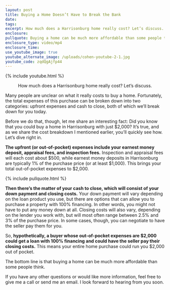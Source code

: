 ```yaml
---
layout: post
title: Buying a Home Doesn’t Have to Break the Bank
date:
tags:
excerpt: How much does a Harrisonburg home really cost? Let’s discuss.
enclosure:
pullquote: Buying a home can be much more affordable than some people think.
enclosure_type: video/mp4
enclosure_time:
use_youtube_image: true
youtube_alternate_image: /uploads/cohen-youtube-2-1.jpg
youtube_code: zqdQgAjfp44
---
```


{% include youtube.html %}<center>How much does a Harrisonburg home really cost? Let’s discuss.</center>

Many people are unclear on what it really costs to buy a home. Fortunately, the total expenses of this purchase can be broken down into two categories: upfront expenses and cash to close, both of which we’ll break down for you today.&nbsp;

Before we do that, though, let me share an interesting fact: Did you know that you could buy a home in Harrisonburg with just $2,000? It’s true, and as we share the cost breakdown I mentioned earlier, you’ll quickly see how. Let’s dive right in.

**The upfront (or out-of-pocket) expenses include your earnest money deposit, appraisal fees, and inspection fees.** Inspection and appraisal fees will each cost about $500, while earnest money deposits in Harrisonburg are typically 1% of the purchase price (or at least $1,000). This brings your total out-of-pocket expenses to $2,000.&nbsp;

{% include pullquote.html %}

**Then there’s the matter of your cash to close, which will consist of your down payment and closing costs.** Your down payment will vary depending on the loan product you use, but there are options that can allow you to purchase a property with 100% financing. In other words, you might not have to put any money down at all. Closing costs will also vary, depending on the lender you work with, but will most often range between 2.5% and 3% of the purchase price. In some cases, though, you can negotiate to have the seller pay them for you.&nbsp;

So, **hypothetically, a buyer whose out-of-pocket expenses are $2,000 could get a loan with 100% financing and could have the seller pay their closing costs.** This means your entire home purchase could run you $2,000 out of pocket.&nbsp;

The bottom line is that buying a home can be much more affordable than some people think.

If you have any other questions or would like more information, feel free to give me a call or send me an email. I look forward to hearing from you soon.